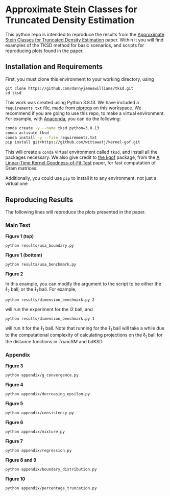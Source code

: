 # Approximate Stein Classes for Truncated Density Estimation

This python repo is intended to reproduce the results from the [Approximate Stein Classes for Truncated Density Estimation](https://proceedings.mlr.press/v202/williams23b/williams23b.pdf) paper. Within it you will find examples of the TKSD method for basic scenarios, and scripts for reproducing plots found in the paper.


## Installation and Requirements

First, you must clone this environment to your working directory, using
```
git clone https://github.com/dannyjameswilliams/tksd.git 
cd tksd
```

This work was created using Python 3.8.13. We have included a `requirements.txt` file, made from [pipreqs](https://pypi.org/project/pipreqs/) on this workspace. We recommend if you are going to use this repo, to make a virtual environment. For example, with [Anaconda](https://www.anaconda.com/), you can do the following:

```bash
conda create -y --name tksd python=3.8.13
conda activate tksd
conda install -y --file requirements.txt 
pip install git+https://github.com/wittawatj/kernel-gof.git
```

This will create a `conda` virtual environment called `tksd`, and install all the packages necessary. We also give credit to [the kgof](https://github.com/wittawatj/kernel-gof) package, from the [A Linear-Time Kernel Goodness-of-Fit Test](https://proceedings.neurips.cc/paper/2017/file/979d472a84804b9f647bc185a877a8b5-Paper.pdf) paper, for fast computation of Gram matrices.

Additionally, you could use `pip` to install it to any environment, not just a virtual one

## Reproducing Results

The following lines will reproduce the plots presented in the paper.

### Main Text

**Figure 1 (top)**
```
python results/usa_boundary.py
```


**Figure 1 (bottom)**
```
python results/usa_benchmark.py
```


**Figure 2**

In this example, you can modify the argument to the script to be either the $\ell_2$ ball, or the $\ell_1$ ball. For example,
```
python results/dimension_benchmark.py 2
```
will run the experiment for the l2 ball, and
```
python results/dimension_benchmark.py 1
```
will run it for the $\ell_1$ ball. Note that running for the $\ell_1$ ball will take a while due to the computational complexity of calculating projections on the $\ell_1$ ball for the distance functions in _TruncSM_ and bdKSD. 

### Appendix

**Figure 3**
```
python appendix/g_convergence.py
```

**Figure 4**
```
python appendix/decreasing_epsilon.py
```

**Figure 5**
```
python appendix/consistency.py
```

**Figure 6**
```
python appendix/mixture.py
```

**Figure 7**
```
python appendix/regression.py
```

**Figure 8 and 9**
```
python appendix/boundary_distribution.py
```

**Figure 10**
```
python appendix/percentage_truncation.py
```


